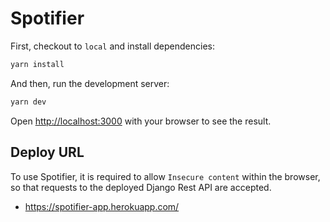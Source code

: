 # Spotifier

First, checkout to `local` and install dependencies:

```bash
yarn install
```

And then, run the development server:

```bash
yarn dev
```

Open [http://localhost:3000](http://localhost:3000) with your browser to see the result.


## Deploy URL
To use Spotifier, it is required to allow `Insecure content` within the browser, so that requests to the deployed Django Rest API are accepted.
- https://spotifier-app.herokuapp.com/
